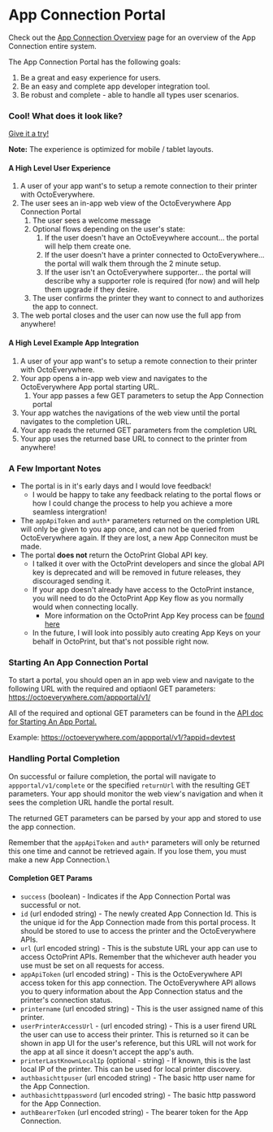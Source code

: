 # App Connection Portal

Check out the [App Connection Overview](App-Connection-Overview.md) page for an overview of the App Connection entire system. 

The App Connection Portal has the following goals:

1)	Be a great and easy experience for users.
2)	Be an easy and complete app developer integration tool.
3)	Be robust and complete - able to handle all types user scenarios.

### Cool! What does it look like?

[Give it a try!](https://octoeverywhere.com/appportal/v1/?appid=devtest) 

**Note:** The experience is optimized for mobile / tablet layouts.

#### A High Level User Experience
1) A user of your app want's to setup a remote connection to their printer with OctoEverywhere.
2) The user sees an in-app web view of the OctoEverywhere App Connection Portal
    1) The user sees a welcome message
    2) Optional flows depending on the user's state:
          1) If the user doesn't have an OctoEveywhere account... the portal will help them create one.
          2) If the user doesn't have a printer connected to OctoEverywhere... the portal will walk them through the 2 minute setup.
          3) If the user isn't an OctoEverywhere supporter... the portal will describe why a supporter role is required (for now) and will help them upgrade if they desire.
    5) The user confirms the printer they want to connect to and authorizes the app to connect.
6) The web portal closes and the user can now use the full app from anywhere!

#### A High Level Example App Integration
1) A user of your app want's to setup a remote connection to their printer with OctoEverywhere.
2) Your app opens a in-app web view and navigates to the OctoEverywhere App portal starting URL.
    1) Your app passes a few GET parameters to setup the App Connection portal
3) Your app watches the navigations of the web view until the portal navigates to the completion URL.
4) Your app reads the returned GET parameters from the completion URL
5) Your app uses the returned base URL to connect to the printer from anywhere!



### A Few Important Notes

- The portal is in it's early days and I would love feedback!
  - I would be happy to take any feedback relating to the portal flows or how I could change the process to help you achieve a more seamless intergration!
- The `appApiToken` and `auth*` parameters returned on the completion URL will only be given to you app once, and can not be queried from OctoEverywhere again. If they are lost, a new App Conneciton must be made.
- The portal **does not** return the OctoPrint Global API key.
  - I talked it over with the OctoPrint developers and since the global API key is deprecated and will be removed in future releases, they discouraged sending it. 
  - If your app doesn't already have access to the OctoPrint instance, you will need to do the OctoPrint App Key flow as you normally would when connecting locally.
    - More information on the OctoPrint App Key process can be [found here](https://docs.octoprint.org/en/master/bundledplugins/appkeys.html)
  - In the future, I will look into possibly auto creating App Keys on your behalf in OctoPrint, but that's not possible right now.

### Starting An App Connection Portal

To start a portal, you should open an in app web view and navigate to the following URL with the required and optiaonl GET parameters:
https://octoeverywhere.com/appportal/v1/

All of the required and optional GET parameters can be found in the [API doc for Starting An App Portal.](../reference/App-Connection.v1.yaml/paths/~1appportal~1v1/get)

Example: https://octoeverywhere.com/appportal/v1/?appid=devtest

### Handling Portal Completion

On successful or failure completion, the portal will navigate to `appportal/v1/complete` or the specified `returnUrl` with the resulting GET parameters. Your app should monitor the web view's navigation and when it sees the completion URL handle the portal result.

The returned GET parameters can be parsed by your app and stored to use the app connection.

Remember that the `appApiToken` and `auth*` parameters will only be returned this one time and cannot be retrieved again. If you lose them, you must make a new App Connection.\

#### Completion GET Params

- `success` (boolean) - Indicates if the App Connection Portal was successful or not.
- `id` (url endoded string) - The newly created App Connection Id. This is the unique id for the App Connection made from this portal process. It should be stored to use to access the printer and the OctoEverywhere APIs.
- `url` (url encoded string) - This is the substute URL your app can use to access OctoPrint APIs. Remember that the whichever auth header you use must be set on all requests for access.
- `appApiToken` (url encoded string) - This is the OctoEverywhere API access token for this app connection. The OctoEverywhere API allows you to query information about the App Connection status and the printer's connection status.
- `printername` (url encoded string) - This is the user assigned name of this printer.
- `userPrinterAccessUrl` - (url encoded string) - This is a user firend URL the user can use to access their printer. This is returned so it can be shown in app UI for the user's reference, but this URL will not work for the app at all since it doesn't accept the app's auth.
- `printerLastKnownLocalIp` (optional - string) - If known, this is the last local IP of the printer. This can be used for local printer discovery.
- `authbasichttpuser` (url encoded string) - The basic http user name for the App Connection.
- `authbasichttppassword` (url encoded string) - The basic http password for the App Connection.
- `authBearerToken` (url encoded string) - The bearer token for the App Connection.

<!-- ### Cool Right? Let's Talk Intergration!

There are a few basic user states to consider:

- Users Who Are New To Your App
  - User's who have OctoEverywhere setup already
  - User's who don't have OctoEverwhere setup already
- Extisting Users Of Your App
  - User's who have OctoEverywhere setup already
  - User's who don't have OctoEverwhere setup already
 -->